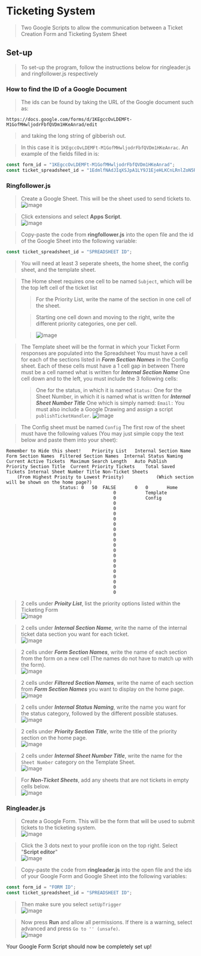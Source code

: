 # Ticketing System
> Two Google Scripts to allow the communication between a Ticket Creation Form and Ticketing System Sheet

## Set-up
> To set-up the program, follow the instructions below for ringleader.js and ringfollower.js respectively

### How to find the ID of a Google Document
> The ids can be found by taking the URL of the Google document such as:
```
https://docs.google.com/forms/d/1KEgccOvLDEMFt-M1GofMHwljodrFbfQVDm1HKeAnrad/edit
```
> and taking the long string of gibberish out.

> In this case it is `1KEgccOvLDEMFt-M1GofMHwljodrFbfQVDm1HKeAnrac`. An example of the fields filled in is:
```js
const form_id = "1KEgccOvLDEMFt-M1GofMHwljodrFbfQVDm1HKeAnrad";
const ticket_spreadsheet_id = "1EdmlfNAdJIqXSJpA1LY9J1EjeHLKCnLRnlZoN5RcDie";
```

### Ringfollower.js
> Create a Google Sheet. This will be the sheet used to send tickets to.\
> ![image](https://github.com/PyneKoyne/Ticketing_System/assets/39810461/03553785-103b-40a6-b846-4c60e5e07b79)

> Click extensions and select **Apps Script**.\
> ![image](https://github.com/PyneKoyne/Ticketing_System/assets/39810461/64dcbeb7-67a5-4699-bbb7-2a62bb52f776)

> Copy-paste the code from **ringfollower.js** into the open file and the id of the Google Sheet into the following variable:
```js
const ticket_spreadsheet_id = "SPREADSHEET ID";
```

> You will need at least 3 seperate sheets, the home sheet, the config sheet, and the template sheet.

> The Home sheet requires one cell to be named `Subject`, which will be the top left cell of the ticket list
>
>> For the Priority List, write the name of the section in one cell of the sheet.
>
>> Starting one cell down and moving to the right, write the different priority categories, one per cell.
>
>> ![image](https://github.com/PyneKoyne/Ticketing_System/assets/39810461/c60b0cdb-c4a6-458c-a474-d0596e26b980)

> The Template sheet will be the format in which your Ticket Form responses are populated into the Spreadsheet
> You must have a cell for each of the sections listed in ***Form Section Names*** in the Config sheet.
> Each of these cells must have a 1 cell gap in between
> There must be a cell named what is written for ***Internal Section Name***
> One cell down and to the left, you must include the 3 following cells:
>> One for the status, in which it is named `Status:`
>> One for the Sheet Number, in which it is named what is written for ***Internal Sheet Number Title***
>> One which is simply named: `Email:`
> You must also include a Google Drawing and assign a script `publishTicketHandler`.
>![image](https://github.com/PyneKoyne/Ticketing_System/assets/39810461/3f4be783-4a62-4921-9fc4-8d9fb4dd07dd)


> The Config sheet must be named `Config`
> The first row of the sheet must have the following values (You may just simple copy the text below and paste them into your sheet):
```
Remember to Hide this sheet!	Priority List	Internal Section Name	Form Section Names	Filtered Section Names	Internal Status Naming	Current Active Tickets	Maximum Search Length	Auto Publish	Priority Section Title	Current Priority Tickets	Total Saved Tickets	Internal Sheet Number Title	Non-Ticket Sheets
	(From Highest Prioity to Lowest Prioity)			(Which section will be shown on the home page?)									
					Status:	0	50	FALSE		0	0		Home
								 		0			Template
										0			Config
										0			
										0			
										0			
										0			
										0			
										0			
										0			
										0			
										0			
										0			
										0			
										0			
										0			
										0			
										0			
										0			
										0			
										0			
```
> 2 cells under ***Prioity List***, list the priority options listed within the Ticketing Form\
> ![image](https://github.com/PyneKoyne/Ticketing_System/assets/39810461/8cb9ed02-8b53-4491-8e80-1b92845db2ec)

> 2 cells under ***Internal Section Name***, write the name of the internal ticket data section you want for each ticket.\
> ![image](https://github.com/PyneKoyne/Ticketing_System/assets/39810461/b5ed747f-7d5c-40b1-87e3-c32a9d2bfbb4)

> 2 cells under ***Form Section Names***, write the name of each section from the form on a new cell (The names do not have to match up with the form).\
> ![image](https://github.com/PyneKoyne/Ticketing_System/assets/39810461/9d81ebe1-06c7-4958-a469-d715e910d09b)

> 2 cells under ***Filtered Section Names***, write the name of each section from ***Form Section Names*** you want to display on the home page.\
>![image](https://github.com/PyneKoyne/Ticketing_System/assets/39810461/4efff26b-38cc-4fd3-b72d-0c919e0d8ef6)

> 2 cells under ***Internal Status Naming***, write the name you want for the status category, followed by the different possible statuses.
> ![image](https://github.com/PyneKoyne/Ticketing_System/assets/39810461/4a790b65-a04d-4f78-9c76-73f3545456db)

> 2 cells under ***Priority Section Title***, write the title of the priority section on the home page.\
> ![image](https://github.com/PyneKoyne/Ticketing_System/assets/39810461/c75bad10-a4e7-4e1c-b106-cfd901c21a9f)

> 2 cells under ***Internal Sheet Number Title***, write the name for the `Sheet Number` category on the Template Sheet.\
> ![image](https://github.com/PyneKoyne/Ticketing_System/assets/39810461/2d6fac4a-69d0-4a73-917f-01e2e2878065)

> For ***Non-Ticket Sheets***, add any sheets that are not tickets in empty cells below.\
> ![image](https://github.com/PyneKoyne/Ticketing_System/assets/39810461/cd232846-9d11-4461-846b-2d29e96efc35)


### Ringleader.js

> Create a Google Form. This will be the form that will be used to submit tickets to the ticketing system.\
> ![image](https://github.com/PyneKoyne/Ticketing_System/assets/39810461/e076b940-ddc0-4b34-a585-277256e33655)

> Click the 3 dots next to your profile icon on the top right. Select "**Script editor**"\
> ![image](https://github.com/PyneKoyne/Ticketing_System/assets/39810461/60d8a64e-2881-4df5-9d89-07f99042a82b)

> Copy-paste the code from **ringleader.js** into the open file and the ids of your Google Form and Google Sheet into the following variables:

```js
const form_id = "FORM ID";
const ticket_spreadsheet_id = "SPREADSHEET ID";
```

> Then make sure you select `setUpTrigger`\
> ![image](https://github.com/PyneKoyne/Ticketing_System/assets/39810461/cdca9c68-548c-49ee-92d1-cd8526444516)

> Now press **Run** and allow all permissions. If there is a warning, select advanced and press `Go to '' (unsafe)`.\
> ![image](https://github.com/PyneKoyne/Ticketing_System/assets/39810461/09ecb2b7-7985-4c22-9dfa-e648c587e98a)

Your Google Form Script should now be completely set up!
